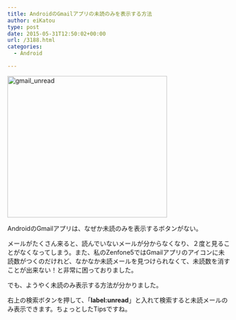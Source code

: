 ```yaml
---
title: AndroidのGmailアプリの未読のみを表示する方法
author: eiKatou
type: post
date: 2015-05-31T12:50:02+00:00
url: /3188.html
categories:
  - Android

---
```

[<img src="http://eikatou.net/blog/wp-content/uploads/2015/05/gmail_unread.jpg" alt="gmail_unread" width="360" height="320" class="alignnone size-full wp-image-3189" srcset="/uploads/2015/05/gmail_unread.jpg 360w, /uploads/2015/05/gmail_unread-300x267.jpg 300w, /uploads/2015/05/gmail_unread-338x300.jpg 338w" sizes="(max-width: 360px) 100vw, 360px" />][1]
  
AndroidのGmailアプリは、なぜか未読のみを表示するボタンがない。 

メールがたくさん来ると、読んでいないメールが分からなくなり、２度と見ることがなくなってしまう。また、私のZenfone5ではGmailアプリのアイコンに未読数がつくのだけれど、なかなか未読メールを見つけられなくて、未読数を消すことが出来ない！と非常に困っておりました。 

でも、ようやく未読のみ表示する方法が分かりました。
  
右上の検索ボタンを押して、「**label:unread**」と入れて検索すると未読メールのみ表示できます。ちょっとしたTipsですね。

 [1]: http://eikatou.net/blog/wp-content/uploads/2015/05/gmail_unread.jpg
